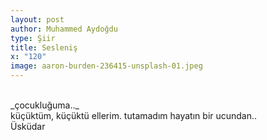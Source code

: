 ```yaml
---
layout: post
author: Muhammed Aydoğdu
type: Şiir
title: Sesleniş
x: "120"
image: aaron-burden-236415-unsplash-01.jpeg
---
```


<br/>  
_çocukluğuma.._     

<br/>  
küçüktüm,  
küçüktü ellerim.  
tutamadım hayatın bir ucundan..  

<br/>  
Üsküdar  
